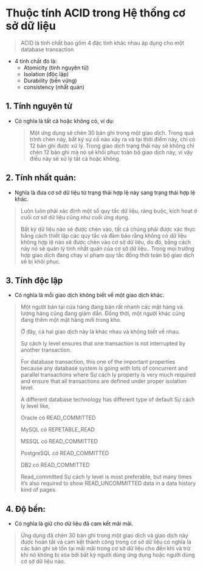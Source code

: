 # Thuộc tính ACID trong Hệ thống cơ sở dữ liệu

> ACID là tính chất bao gồm 4 đặc tính khác nhau áp dụng cho một database transaction

- 4 tính chất đó là:
  - Atomicity (tính nguyên tử)
  - Isolation (độc lập)
  - Durability (bền vững)
  - consistency (nhất quán)

## 1. Tính nguyên tử

- Có nghĩa là tất cả hoặc không có, ví dụ:
  > Một ứng dụng sẽ chèn 30 bản ghi trong một giao dịch. Trong quá trình chèn này, bất kỳ sự cố nào xảy ra và tại thời điểm này, chỉ có 12 bản ghi được xử lý. Trong giao dịch trạng thái này sẽ không chỉ chèn 12 bản ghi mà nó sẽ khôi phục toàn bộ giao dịch này, vì vậy điều này sẽ xử lý tất cả hoặc không.
  >

## 2. Tính nhất quán:

- Nghĩa là đưa cơ sở dữ liệu từ trạng thái hợp lệ này sang trạng thái hợp lệ khác.

> Luôn luôn phải xác định một số quy tắc dữ liệu, ràng buộc, kích hoạt ở cuối cơ sở dữ liệu cũng như cuối ứng dụng.
>
> Bất kỳ dữ liệu nào sẽ được chèn vào, tất cả chúng phải được xác thực bằng cách thiết lập các quy tắc và đảm bảo rằng không có dữ liệu không hợp lệ nào sẽ được chèn vào cơ sở dữ liệu, do đó, bằng cách này nó sẽ quản lý tính nhất quán của cơ sở dữ liệu..
> Trong mọi trường hợp giao dịch đang chạy vi phạm quy tắc đồng thời toàn bộ giao dịch sẽ bị khôi phục.

## 3. Tính độc lập

- Có nghĩa là mỗi giao dịch không biết về một giao dịch khác.

> Một người bán tại cửa hàng đang bán rất nhanh các mặt hàng và lượng hàng cũng đang giảm dần. Đồng thời, một người khác cũng đang thêm một mặt hàng mới trong kho.
>
> Ở đây, cả hai giao dịch này là khác nhau và không biết về nhau.
>
> Sự cách ly level ensures that one transaction is not interrupted by another transaction.
>
> For database transaction, this one of the important properties because any database system is going with lots of concurrent and parallel transactions where Sự cách ly property is very much required and ensure that all transactions are defined under proper isolation level.
>
> A different database technology has different type of default Sự cách ly level like,
>
> Oracle có READ_COMMITTED
>
> MySQL có REPETABLE_READ
>
> MSSQL có READ_COMMITTED
>
> PostgreSQL có READ_COMMITTED
>
> DB2 có READ_COMMITTED
>
> Read_committed Sự cách ly level is most preferable, but many times it’s also required to show READ_UNCOMMITTED data in a data history kind of pages.

## 4. Độ bền: 
- Có nghĩa là giữ cho dữ liệu đã cam kết mãi mãi.

> Ứng dụng đã chèn 30 bản ghi trong một giao dịch và giao dịch này được hoàn tất và cam kết thành công trong cơ sở dữ liệu có nghĩa là các bản ghi sẽ tồn tại mãi mãi trong cơ sở dữ liệu cho đến khi và trừ khi nó không bị xóa bởi bất kỳ người dùng ứng dụng hoặc người dùng cơ sở dữ liệu nào.